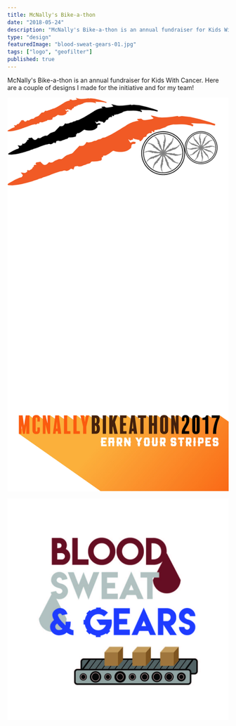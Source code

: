 ```yaml
---
title: McNally's Bike-a-thon
date: "2018-05-24"
description: "McNally's Bike-a-thon is an annual fundraiser for Kids With Cancer. Here are a couple of designs I made for the initiative and for my team!"
type: "design"
featuredImage: "blood-sweat-gears-01.jpg"
tags: ["logo", "geofilter"]
published: true
---
```


McNally's Bike-a-thon is an annual fundraiser for Kids With Cancer. Here are a couple of designs I made for the initiative and for my team!

![Bike-a-thon geofilter](bikeathon-geofilter-01.jpg "Bikeathon geofilter")

![Team logo](blood-sweat-gears-01.jpg "Team logo")

